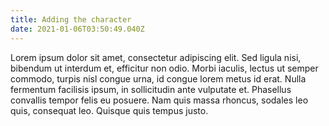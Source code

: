 ```yaml
---
title: Adding the character
date: 2021-01-06T03:50:49.040Z
---
```

<!--StartFragment-->

Lorem ipsum dolor sit amet, consectetur adipiscing elit. Sed ligula nisi, bibendum ut interdum et, efficitur non odio. Morbi iaculis, lectus ut semper commodo, turpis nisl congue urna, id congue lorem metus id erat. Nulla fermentum facilisis ipsum, in sollicitudin ante vulputate et. Phasellus convallis tempor felis eu posuere. Nam quis massa rhoncus, sodales leo quis, consequat leo. Quisque quis tempus justo.

<!--EndFragment-->